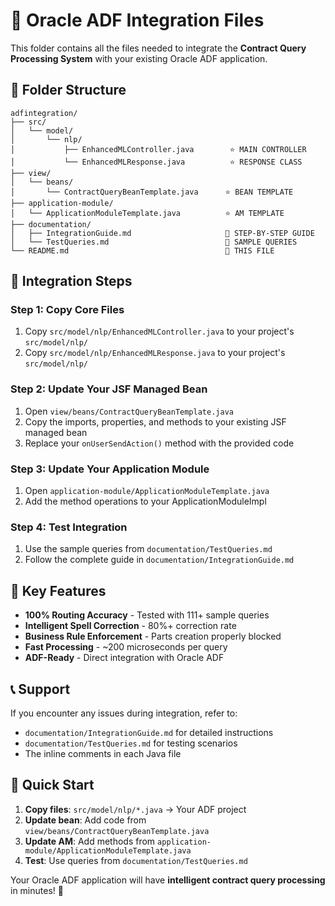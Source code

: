 # 🚀 Oracle ADF Integration Files

This folder contains all the files needed to integrate the **Contract Query Processing System** with your existing Oracle ADF application.

## 📁 **Folder Structure**

```
adfintegration/
├── src/
│   └── model/
│       └── nlp/
│           ├── EnhancedMLController.java        ⭐ MAIN CONTROLLER
│           └── EnhancedMLResponse.java          ⭐ RESPONSE CLASS
├── view/
│   └── beans/
│       └── ContractQueryBeanTemplate.java      ⭐ BEAN TEMPLATE
├── application-module/
│   └── ApplicationModuleTemplate.java          ⭐ AM TEMPLATE
├── documentation/
│   ├── IntegrationGuide.md                     📖 STEP-BY-STEP GUIDE
│   └── TestQueries.md                          🧪 SAMPLE QUERIES
└── README.md                                   📖 THIS FILE
```

## 🔧 **Integration Steps**

### **Step 1: Copy Core Files**
1. Copy `src/model/nlp/EnhancedMLController.java` to your project's `src/model/nlp/`
2. Copy `src/model/nlp/EnhancedMLResponse.java` to your project's `src/model/nlp/`

### **Step 2: Update Your JSF Managed Bean**
1. Open `view/beans/ContractQueryBeanTemplate.java`
2. Copy the imports, properties, and methods to your existing JSF managed bean
3. Replace your `onUserSendAction()` method with the provided code

### **Step 3: Update Your Application Module**
1. Open `application-module/ApplicationModuleTemplate.java`
2. Add the method operations to your ApplicationModuleImpl

### **Step 4: Test Integration**
1. Use the sample queries from `documentation/TestQueries.md`
2. Follow the complete guide in `documentation/IntegrationGuide.md`

## 🎯 **Key Features**

- **100% Routing Accuracy** - Tested with 111+ sample queries
- **Intelligent Spell Correction** - 80%+ correction rate
- **Business Rule Enforcement** - Parts creation properly blocked
- **Fast Processing** - ~200 microseconds per query
- **ADF-Ready** - Direct integration with Oracle ADF

## 📞 **Support**

If you encounter any issues during integration, refer to:
- `documentation/IntegrationGuide.md` for detailed instructions
- `documentation/TestQueries.md` for testing scenarios
- The inline comments in each Java file

## 🚀 **Quick Start**

1. **Copy files**: `src/model/nlp/*.java` → Your ADF project
2. **Update bean**: Add code from `view/beans/ContractQueryBeanTemplate.java`
3. **Update AM**: Add methods from `application-module/ApplicationModuleTemplate.java`
4. **Test**: Use queries from `documentation/TestQueries.md`

Your Oracle ADF application will have **intelligent contract query processing** in minutes! 🎉
